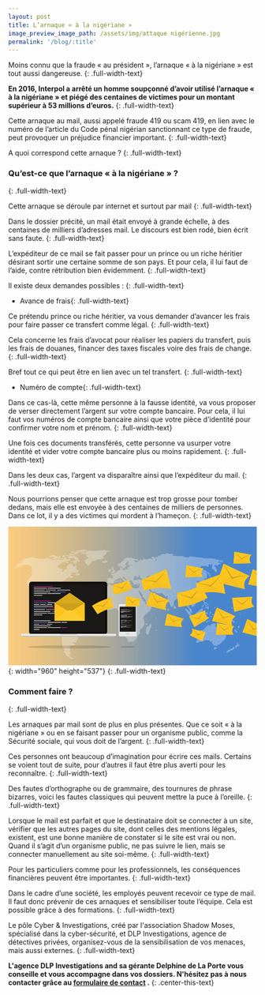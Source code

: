 ```yaml
---
layout: post
title: L’arnaque « à la nigériane »
image_preview_image_path: /assets/img/attaque nigérienne.jpg
permalink: '/blog/:title'
---
```


Moins connu que la fraude &laquo; au pr&eacute;sident &raquo;, l’arnaque &laquo; &agrave; la nig&eacute;riane &raquo; est tout aussi dangereuse.
{: .full-width-text}

**En 2016, Interpol a arr&ecirc;t&eacute; un homme soup&ccedil;onn&eacute; d’avoir utilis&eacute; l’arnaque &laquo; &agrave; la nig&eacute;riane &raquo; et pi&eacute;g&eacute; des centaines de victimes pour un montant sup&eacute;rieur &agrave; 53 millions d’euros.**
{: .full-width-text}

Cette arnaque au mail, aussi appel&eacute; fraude 419 ou scam 419, en lien avec le num&eacute;ro de l’article du Code p&eacute;nal nig&eacute;rian sanctionnant ce type de fraude, peut provoquer un pr&eacute;judice financier important.
{: .full-width-text}

A quoi correspond cette arnaque ?
{: .full-width-text}

### Qu’est-ce que l’arnaque &laquo; &agrave; la nig&eacute;riane &raquo; ?
{: .full-width-text}

Cette arnaque se d&eacute;roule par internet et surtout par mail
{: .full-width-text}

Dans le dossier pr&eacute;cit&eacute;, un mail &eacute;tait envoy&eacute; &agrave; grande &eacute;chelle, &agrave; des centaines de milliers d’adresses mail. Le discours est bien rod&eacute;, bien &eacute;crit sans faute.
{: .full-width-text}

L’exp&eacute;diteur de ce mail se fait passer pour un prince ou un riche h&eacute;ritier d&eacute;sirant sortir une certaine somme de son pays. Et pour cela, il lui faut de l’aide, contre r&eacute;tribution bien &eacute;videmment.
{: .full-width-text}

Il existe deux demandes possibles :
{: .full-width-text}

* Avance de frais{: .full-width-text}

Ce pr&eacute;tendu prince ou riche h&eacute;ritier, va vous demander d’avancer les frais pour faire passer ce transfert comme l&eacute;gal.
{: .full-width-text}

Cela concerne les frais d’avocat pour r&eacute;aliser les papiers du transfert, puis les frais de douanes, financer des taxes fiscales voire des frais de change.
{: .full-width-text}

Bref tout ce qui peut &ecirc;tre en lien avec un tel transfert.
{: .full-width-text}

* Num&eacute;ro de compte{: .full-width-text}

Dans ce cas-l&agrave;, cette m&ecirc;me personne &agrave; la fausse identit&eacute;, va vous proposer de verser directement l’argent sur votre compte bancaire. Pour cela, il lui faut vos num&eacute;ros de compte bancaire ainsi que votre pi&egrave;ce d’identit&eacute; pour confirmer votre nom et pr&eacute;nom.
{: .full-width-text}

Une fois ces documents transf&eacute;r&eacute;s, cette personne va usurper votre identit&eacute; et vider votre compte bancaire plus ou moins rapidement.
{: .full-width-text}

Dans les deux cas, l’argent va dispara&icirc;tre ainsi que l’exp&eacute;diteur du mail.
{: .full-width-text}

Nous pourrions penser que cette arnaque est trop grosse pour tomber dedans, mais elle est envoy&eacute;e &agrave; des centaines de milliers de personnes. Dans ce lot, il y a des victimes qui mordent &agrave; l’hame&ccedil;on.
{: .full-width-text}

![](/assets/img/mail.png){: width="960" height="537"}
{: .full-width-text}

### Comment faire ?
{: .full-width-text}

Les arnaques par mail sont de plus en plus pr&eacute;sentes. Que ce soit &laquo; &agrave; la nig&eacute;riane &raquo; ou en se faisant passer pour un organisme public, comme la S&eacute;curit&eacute; sociale, qui vous doit de l’argent.
{: .full-width-text}

Ces personnes ont beaucoup d’imagination pour &eacute;crire ces mails. Certains se voient tout de suite, pour d’autres il faut &ecirc;tre plus averti pour les reconna&icirc;tre.
{: .full-width-text}

Des fautes d’orthographe ou de grammaire, des tournures de phrase bizarres, voici les fautes classiques qui peuvent mettre la puce &agrave; l’oreille.
{: .full-width-text}

Lorsque le mail est parfait et que le destinataire doit se connecter &agrave; un site, v&eacute;rifier que les autres pages du site, dont celles des mentions l&eacute;gales, existent, est une bonne mani&egrave;re de constater si le site est vrai ou non. Quand il s’agit d’un organisme public, ne pas suivre le lien, mais se connecter manuellement au site soi-m&ecirc;me.
{: .full-width-text}

Pour les particuliers comme pour les professionnels, les cons&eacute;quences financi&egrave;res peuvent &ecirc;tre importantes.
{: .full-width-text}

Dans le cadre d’une soci&eacute;t&eacute;, les employ&eacute;s peuvent recevoir ce type de mail. Il faut donc pr&eacute;venir de ces arnaques et sensibiliser toute l’&eacute;quipe. Cela est possible gr&acirc;ce &agrave; des formations.
{: .full-width-text}

Le p&ocirc;le Cyber ​​& Investigations, cr&eacute;&eacute; par l'association Shadow Moses, sp&eacute;cialis&eacute; dans la cyber-s&eacute;curit&eacute;, et DLP Investigations, agence de d&eacute;tectives priv&eacute;es, organisez-vous de la sensibilisation de vos menaces, mais aussi externes.
{: .full-width-text}

**L'agence DLP Investigations and sa g&eacute;rante Delphine de La Porte vous conseille et vous accompagne dans vos dossiers. N'h&eacute;sitez pas &agrave; nous contacter gr&acirc;ce au [formulaire de contact](https://dlp-investigations.fr/#contact) .**
{: .center-this-text}